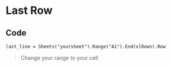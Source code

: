 # Last Row

## Code
```
last_line = Sheets("yoursheet").Range("A1").End(xlDown).Row
```
> Change your range to your cell



